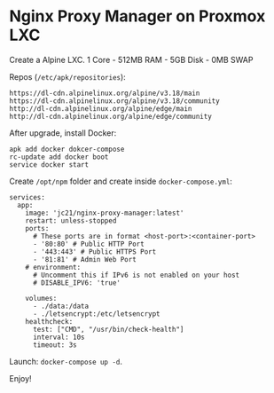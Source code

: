 # Nginx Proxy Manager on Proxmox LXC

Create a Alpine LXC. 1 Core - 512MB RAM - 5GB Disk - 0MB SWAP

Repos (`/etc/apk/repositories`):

```
https://dl-cdn.alpinelinux.org/alpine/v3.18/main
https://dl-cdn.alpinelinux.org/alpine/v3.18/community
http://dl-cdn.alpinelinux.org/alpine/edge/main
http://dl-cdn.alpinelinux.org/alpine/edge/community
```

After upgrade, install Docker: 
```
apk add docker dokcer-compose
rc-update add docker boot
service docker start
```

Create `/opt/npm` folder and create inside `docker-compose.yml`:

```
services:
  app:
    image: 'jc21/nginx-proxy-manager:latest'
    restart: unless-stopped
    ports:
      # These ports are in format <host-port>:<container-port>
      - '80:80' # Public HTTP Port
      - '443:443' # Public HTTPS Port
      - '81:81' # Admin Web Port
    # environment:
      # Uncomment this if IPv6 is not enabled on your host
      # DISABLE_IPV6: 'true'

    volumes:
      - ./data:/data
      - ./letsencrypt:/etc/letsencrypt
    healthcheck:
      test: ["CMD", "/usr/bin/check-health"]
      interval: 10s
      timeout: 3s
```


Launch: `docker-compose up -d`. 

Enjoy!
